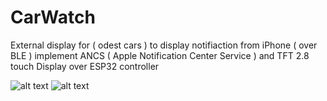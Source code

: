 # CarWatch
External display for ( odest cars ) to display notifiaction from iPhone ( over BLE ) implement ANCS ( Apple Notification Center Service ) and TFT 2.8 touch Display over ESP32 controller

![alt text](http://paweb.atthost24.pl/github/IMG_1627.jpg)
![alt text](http://paweb.atthost24.pl/github/IMG_1628.jpg)
